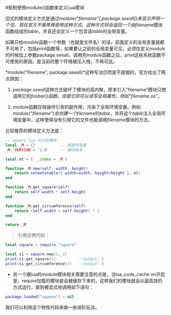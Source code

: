 #抵制使用module()函数来定义Lua模块

旧式的模块定义方式是通过*module("filename"[,package.seeall])*来显示声明一个包，现在官方不推荐再使用这种方式。这种方式将会返回一个由*filename*模块函数组成的*table*，并且还会定义一个包含该*table*的全局变量。

如果只给*module*函数一个参数（也就是文件名）的话，前面定义的全局变量就都不可用了，包括*print*函数等，如果要让之前的全局变量可见，必须在定义*module*的时候加上参数package.seeall。调用完*module*函数之后，print这些系统函数不可使用的原因，是当前的整个环境被压入栈，不再可达。

*module("filename", package.seeall)*这种写法仍然是不提倡的，官方给出了两点原因：

1.  *package.seeall*这种方式破坏了模块的高内聚，原本引入"filename"模块只想调用它的*foobar()*函数，但是它却可以读写全局属性，例如*"filename.os"*。

2.  *module*函数压栈操作引发的副作用，污染了全局环境变量。例如*module("filename")*会创建一个*filename*的*table*，并将这个*table*注入全局环境变量中，这样使得没有引用它的文件也能调用*filename*模块的方法。

比较推荐的模块定义方法是：

```lua
-- square.lua 长方形模块
local _M = {}           -- 局部的变量
_M._VERSION = '1.0'     -- 模块版本

local mt = { __index = _M }

function _M.new(self, width, height)
    return setmetatable({ width=width, height=height }, mt)
end

function _M.get_square(self)
    return self.width * self.height
end

function _M.get_circumference(self)
    return (self.width + self.height) * 2
end

return _M
```

> 引用示例代码：

```lua
local square = require "square" 

local s1 = square:new(1, 2)
print(s1:get_square())          --output: 2
print(s1:get_circumference())   --output: 6
```

-  另一个跟lua的module模块相关需要注意的点是，当lua_code_cache on开启是，require加载的模块是会被缓存下来的，这样我们的模块就会以最高效的方式运行，直到被显式地调用如下语句：

```lua
package.loaded["square"] = nil
```

我们可以利用这个特性代码来做一些进阶玩法。
